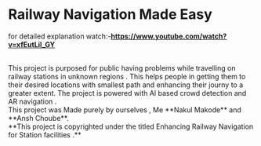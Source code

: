 # Railway Navigation Made Easy


for detailed explanation watch:-**https://www.youtube.com/watch?v=xfEutLil_GY**

<br/>
This project is purposed for public having problems while travelling on railway stations in unknown regions . This helps people in getting them to their desired locations with smallest path and enhancing their journy to a greater extent. The project is powered with AI based crowd detection and AR navigation . 
<br/>
This project was Made purely by ourselves , Me **Nakul Makode** and **Ansh Choube**.
<br/>
**This project is copyrighted under the titled Enhancing Railway Navigation for Station facilities .**
